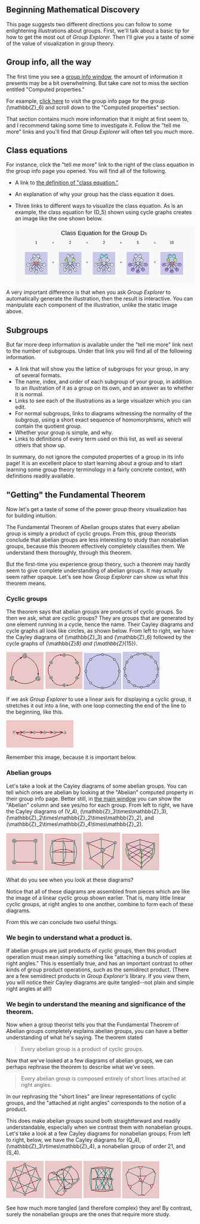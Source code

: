 
## Beginning Mathematical Discovery

This page suggests two different directions you can follow to some
enlightening illustrations about groups.  First, we'll talk about a basic
tip for how to get the most out of *Group Explorer.*  Then I'll give you a
taste of some of the value of visualization in group theory.

## Group info, all the way

The first time you see a [group info window](rf-um-groupwindow.md), the
amount of information it presents may be a bit overwhelming.  But take care
not to miss the section entitled "Computed properties."

For example, [click
here](http://nathancarter.github.io/group-explorer/GroupInfo.html?groupURL=groups/Z_6.group)
to visit the group info page for the group \(\mathbb{Z}_6\) and scroll down
to the "Computed properties" section.

That section contains much more information that it might at first seem to,
and I recommend taking some time to investigate it. Follow the "tell me
more" links and you'll find that *Group Explorer* will often tell you *much*
more.

## Class equations

For instance, click the "tell me more" link to the right of the class
equation in the group info page you opened. You will find all of the
following.

 * A link to [the definition of "class equation."](rf-groupterms.md#classequation)
 * An explanation of why your group has the class equation it does.
 * Three links to different ways to visualize the class equation.
   As is an example, the class equation for \(D_5\) shown using
   cycle graphs creates an image like the one shown below.

   ![A sheet showing the class equation for D_5](d_5_sheet_cycle_classeqn.png)

A very important difference is that when you ask *Group Explorer* to
automatically generate the illustration, then the result is interactive.
You can manipulate each component of the illustration, unlike the static
image above.

## Subgroups

But far more deep information is available under the "tell me more" link next to the number of subgroups. Under that link you will find all of the following information.

 * A link that will show you the lattice of subgroups for your group,
   in any of several formats.
 * The name, index, and order of each subgroup of your group, in addition
   to an illustration of it as a group on its own, and an answer as to
   whether it is normal.
 * Links to see each of the illustrations as a large visualizer which
   you can edit.
 * For normal subgroups, links to diagrams witnessing the normality of the
   subgroup, using a short exact sequence of homomorphisms, which will
   contain the quotient group.
 * Whether your group is simple, and why.
 * Links to definitions of every term used on this list,
   as well as several others that show up.

In summary, do not ignore the computed properties of a group in its info
page! It is an excellent place to start learning about a group and to start
learning some group theory terminology in a fairly concrete context, with
definitions readily available.

## "Getting" the Fundamental Theorem

Now let's get a taste of some of the power group theory visualization has
for building intuition.

The Fundamental Theorem of Abelian groups states that every abelian group is
simply a product of cyclic groups. From this, group theorists conclude that
abelian groups are less interesting to study than nonabelian groups, because
this theorem effectively completely classifies them. We understand them
thoroughly, through this theorem.

But the first-time you experience group theory, such a theorem may hardly
seem to give complete understanding of abelian groups. It may actually seem
rather opaque. Let's see how *Group Explorer* can show us what this theorem
means.

### Cyclic groups

The theorem says that abelian groups are products of cyclic groups. So then
we ask, what are cyclic groups? They are groups that are generated by one
element running in a cycle, hence the name. Their Cayley diagrams and cycle
graphs all look like circles, as shown below.  From left to right, we have
the Cayley diagrams of \(\mathbb{Z}_3\) and \(\mathbb{Z}_6\) followed by the
cycle graphs of \(\mathbb{Z}_8\) and \(\mathbb{Z}_{15}\).

![Small Cayley diagram of Z_3](z_3_cayley_thumbnail.png)
![Small Cayley diagram of Z_6](z_6_cayley_thumbnail.png)
![Small cycle graph of Z_8](z_8_cycle_thumbnail.png)
![Small cycle graph of Z_15](z_15_cycle_thumbnail.png)

If we ask *Group Explorer* to use a linear axis for displaying a cyclic
group, it stretches it out into a line, with one loop connecting the end of
the line to the beginning, like this.

![Linear Cayley diagram for Z_6](illustration-z6linear.png)

Remember this image, because it is important below.

### Abelian groups

Let's take a look at the Cayley diagrams of some abelian groups. You can
tell which ones are abelian by looking at the "Abelian" computed property in
their group info page. Better still, in [the main
window](rf-um-mainwindow.md) you can show the "Abelian" column and see
yes/no for each group.  From left to right, we have the Cayley diagrams of
\(V_4\), \(\mathbb{Z}_3\times\mathbb{Z}_3\),
\(\mathbb{Z}_2\times\mathbb{Z}_2\times\mathbb{Z}_2\), and
\(\mathbb{Z}_2\times\mathbb{Z}_4\times\mathbb{Z}_2\).

![Cayley diagram of V_4](v_4_cayley_thumbnail.png)
![Cayley diagram of Z_3 x Z_3](z_3_x_z_3_cayley_thumbnail.png)
![Cayley diagram of Z_2 x Z_2 x Z_2](z_2_x_z_2_x_z_2_cayley_thumbnail.png)
![Cayley diagram of Z_2 x Z_4 x Z_2](z_2_x_z_4_x_z_2_cayley_thumbnail.png)

What do you see when you look at these diagrams?

Notice that all of these diagrams are assembled from pieces which are like
the image of a linear cyclic group shown earlier. That is, many little
linear cyclic groups, at right angles to one another, combine to form each
of these diagrams.

From this we can conclude two useful things.

### We begin to understand what a product is.

If abelian groups are just products of cyclic groups, then this product
operation must mean simply something like "attaching a bunch of copies at
right angles." This is essentially true, and has an important contrast to
other kinds of group product operations, such as the semidirect product.
(There are a few semidirect products in *Group Explorer's* library. If you
view them, you will notice their Cayley diagrams are quite tangled--not
plain and simple right angles at all!)

### We begin to understand the meaning and significance of the theorem.

Now when a group theorist tells you that the Fundamental Theorem of Abelian
groups completely explains abelian groups, you can have a better
understanding of what he's saying. The theorem stated

> Every abelian group is a product of cyclic groups.

Now that we've looked at a few diagrams of abelian groups, we can perhaps
rephrase the theorem to describe what we've seen.

> Every abelian group is composed entirely of short lines attached at right
> angles.

In our rephrasing the "short lines" are linear representations of cyclic
groups, and the "attached at right angles" corresponds to the notion of a
product.

This does make abelian groups sound both straightforward and readily
understandable, especially when we contrast them with nonabelian groups.
Let's take a look at a few Cayley diagrams for nonabelian groups.  From left
to right, below, we have the Cayley diagrams for \(Q_4\),
\(\mathbb{Z}_3\rtimes\mathbb{Z}_4\), a nonabelian group of order 21, and
\(S_4\).

![Cayley diagram for Q_4](q_4_cayley_thumbnail.png)
![Cayley diagram for Z_3 semidirect product Z_4](z_3_sdp_z_4_cayley_thumbnail.png)
![Cayley diagram for a nonabelian group of order 21](twenty_one_cayley_thumbnail.png)
![Cayley diagram for S_4](s_4_cayley_thumbnail.png)

See how much more tangled (and therefore complex) they are! By contrast,
surely the nonabelian groups are the ones that require more study.

